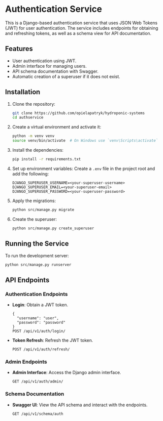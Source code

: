 # Authentication Service

This is a Django-based authentication service that uses JSON Web Tokens (JWT) for user authentication. The service includes endpoints for obtaining and refreshing tokens, as well as a schema view for API documentation.

## Features

- User authentication using JWT.
- Admin interface for managing users.
- API schema documentation with Swagger.
- Automatic creation of a superuser if it does not exist.

## Installation

1. Clone the repository:
    ```bash
    git clone https://github.com/opielapatryk/hydroponic-systems
    cd authservice
    ```

2. Create a virtual environment and activate it:
    ```bash
    python -m venv venv
    source venv/bin/activate  # On Windows use `venv\Scripts\activate`
    ```

3. Install the dependencies:
    ```bash
    pip install -r requirements.txt
    ```

4. Set up environment variables:
    Create a `.env` file in the project root and add the following:
    ```plaintext
    DJANGO_SUPERUSER_USERNAME=<your-superuser-username>
    DJANGO_SUPERUSER_EMAIL=<your-superuser-email>
    DJANGO_SUPERUSER_PASSWORD=<your-superuser-password>
    ```

5. Apply the migrations:
    ```bash
    python src/manage.py migrate
    ```

6. Create the superuser:
    ```bash
    python src/manage.py create_superuser
    ```

## Running the Service

To run the development server:
```bash
python src/manage.py runserver
```

## API Endpoints

### Authentication Endpoints

- **Login**: Obtain a JWT token.
  ```
  {
    "username": "user",
    "password": "password"
  }
  POST /api/v1/auth/login/
  ```

- **Token Refresh**: Refresh the JWT token.
  ```
  POST /api/v1/auth/refresh/
  ```

### Admin Endpoints

- **Admin Interface**: Access the Django admin interface.
  ```
  GET /api/v1/auth/admin/
  ```

### Schema Documentation

- **Swagger UI**: View the API schema and interact with the endpoints.
  ```
  GET /api/v1/schema/auth
  ```